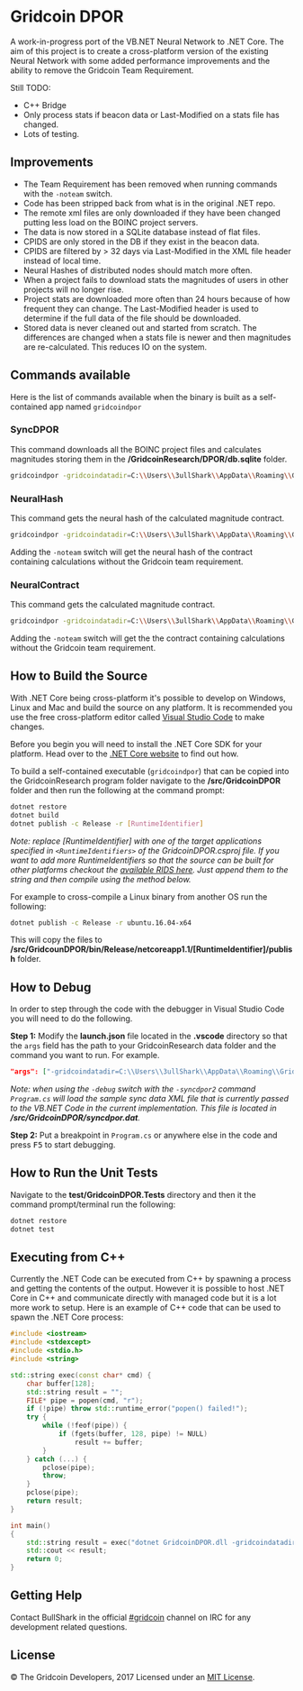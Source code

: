# Gridcoin DPOR
A work-in-progress port of the VB.NET Neural Network to .NET Core. The aim of this project is to create a cross-platform version of the existing Neural Network with some added performance improvements and the ability to remove the Gridcoin Team Requirement.

Still TODO:
- C++ Bridge
- Only process stats if beacon data or Last-Modified on a stats file has changed.
- Lots of testing.

## Improvements
- The Team Requirement has been removed when running commands with the `-noteam` switch. 
- Code has been stripped back from what is in the original .NET repo.
- The remote xml files are only downloaded if they have been changed putting less load on the BOINC project servers.
- The data is now stored in a SQLite database instead of flat files.
- CPIDS are only stored in the DB if they exist in the beacon data.
- CPIDS are filtered by > 32 days via Last-Modified in the XML file header instead of local time. 
- Neural Hashes of distributed nodes should match more often.
- When a project fails to download stats the magnitudes of users in other projects will no longer rise.
- Project stats are downloaded more often than 24 hours because of how frequent they can change. The Last-Modified header is used to determine if the full data of the file should be downloaded.
- Stored data is never cleaned out and started from scratch. The differences are changed when a stats file is newer and then magnitudes are re-calculated. This reduces IO on the system.

## Commands available
Here is the list of commands available when the binary is built as a self-contained app named `gridcoindpor`

### SyncDPOR
This command downloads all the BOINC project files and calculates magnitudes storing them in the **/GridcoinResearch/DPOR/db.sqlite** folder.

```bash
gridcoindpor -gridcoindatadir=C:\\Users\\3ullShark\\AppData\\Roaming\\GridcoinResearch -syncdpor2=SYNCDATAXML
```

### NeuralHash
This command gets the neural hash of the calculated magnitude contract. 

```bash
gridcoindpor -gridcoindatadir=C:\\Users\\3ullShark\\AppData\\Roaming\\GridcoinResearch -neuralhash
```

Adding the `-noteam` switch will get the neural hash of the contract containing calculations without the Gridcoin team requirement.

### NeuralContract
This command gets the calculated magnitude contract. 

```bash
gridcoindpor -gridcoindatadir=C:\\Users\\3ullShark\\AppData\\Roaming\\GridcoinResearch -neuralcontract
```

Adding the `-noteam` switch will get the the contract containing calculations without the Gridcoin team requirement.

## How to Build the Source
With .NET Core being cross-platform it's possible to develop on Windows, Linux and Mac and build the source on any platform. It is recommended you use the free cross-platform editor called [Visual Studio Code][1] to make changes.

Before you begin you will need to install the .NET Core SDK for your platform. Head over to the [.NET Core website][3] to find out how.

To build a self-contained executable (`gridcoindpor`) that can be copied into the GridcoinResearch program folder navigate to the **/src/GridcoinDPOR** folder and then run the following at the command prompt:

```bash
dotnet restore
dotnet build
dotnet publish -c Release -r [RuntimeIdentifier]
```

*Note: replace [RuntimeIdentifier] with one of the target applications specified in `<RuntimeIdentifiers>` of the GridcoinDPOR.csproj file. If you want to add more RuntimeIdentifiers so that the source can be built for other platforms checkout the [available RIDS here][RIDS]. Just append them to the string and then compile using the method below.*

For example to cross-compile a Linux binary from another OS run the following:

```bash
dotnet publish -c Release -r ubuntu.16.04-x64
```

This will copy the files to **/src/GridcounDPOR/bin/Release/netcoreapp1.1/[RuntimeIdentifier]/publish** folder.

## How to Debug
In order to step through the code with the debugger in Visual Studio Code you will need to do the following.

**Step 1:** Modify the **launch.json** file located in the **.vscode** directory so that the `args` field has the path to your GridcoinResearch data folder and the command you want to run. For example. 

```json
"args": ["-gridcoindatadir=C:\\Users\\3ullShark\\AppData\\Roaming\\GridcoinResearch", "-syncdpor2", "-debug"],
```

*Note: when using the `-debug` switch with the `-syncdpor2` command `Program.cs` will load the sample sync data XML file that is currently passed to the VB.NET Code in the current implementation. This file is located in **/src/GridcoinDPOR/syncdpor.dat**.* 

**Step 2:** Put a breakpoint in `Program.cs` or anywhere else in the code and press <kbd>F5</kbd> to start debugging.

## How to Run the Unit Tests
Navigate to the **test/GridcoinDPOR.Tests** directory and then it the command prompt/terminal run the following:

```bash
dotnet restore
dotnet test
```

## Executing from C++
Currently the .NET Code can be executed from C++ by spawning a process and getting the contents of the output. However it is possible to host .NET Core in C++ and communicate directly with managed code but it is a lot more work to setup. Here is an example of C++ code that can be used to spawn the .NET Core process:

```c++
#include <iostream>
#include <stdexcept>
#include <stdio.h>
#include <string>

std::string exec(const char* cmd) {
    char buffer[128];
    std::string result = "";
    FILE* pipe = popen(cmd, "r");
    if (!pipe) throw std::runtime_error("popen() failed!");
    try {
        while (!feof(pipe)) {
            if (fgets(buffer, 128, pipe) != NULL)
                result += buffer;
        }
    } catch (...) {
        pclose(pipe);
        throw;
    }
    pclose(pipe);
    return result;
}

int main()
{   
    std::string result = exec("dotnet GridcoinDPOR.dll -gridcoindatadir=\"C:\\Users\\3ullShark\\AppData\\Roaming\\GridcoinResearch\" -syncdpor2=[SYNCDATAXML]");
    std::cout << result;
    return 0;
}
```

## Getting Help
Contact BullShark in the official [#gridcoin][2] channel on IRC for any development related questions.

## License
© The Gridcoin Developers, 2017 Licensed under an [MIT License](/https://github.com/3ullShark/Gridcoin-Research/blob/dotnetcore/contrib/Gridcoin-DPOR/LICENSE.md).

[1]: https://code.visualstudio.com/
[2]: https://kiwiirc.com/client/irc.freenode.net:6667/#gridcoin
[3]: https://www.microsoft.com/net/core#linuxdebian

[RIDS]: https://github.com/dotnet/docs/blob/master/docs/core/rid-catalog.md#linux-rids

